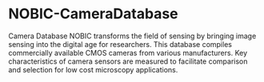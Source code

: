 # NOBIC-CameraDatabase
Camera Database
NOBIC transforms the field of sensing by bringing image sensing into the digital age for researchers. This database compiles commercially available CMOS cameras from various manufacturers. Key characteristics of camera sensors are measured to facilitate comparison and selection for low cost microscopy applications.
